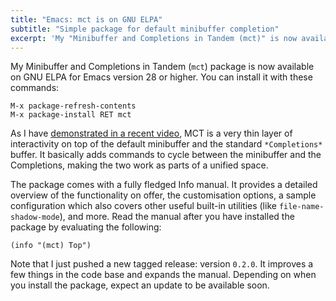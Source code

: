 ```yaml
---
title: "Emacs: mct is on GNU ELPA"
subtitle: "Simple package for default minibuffer completion"
excerpt: 'My "Minibuffer and Completions in Tandem (mct)" is now available on GNU ELPA for Emacs 28 or higher.'
---
```


My Minibuffer and Completions in Tandem (`mct`) package is now available
on GNU ELPA for Emacs version 28 or higher.  You can install it with
these commands:

```
M-x package-refresh-contents
M-x package-install RET mct
```

As I have [demonstrated in a recent
video](https://protesilaos.com/codelog/2021-10-22-emacs-mct-demo/), MCT
is a very thin layer of interactivity on top of the default minibuffer
and the standard `*Completions*` buffer.  It basically adds commands to
cycle between the minibuffer and the Completions, making the two work as
parts of a unified space.

The package comes with a fully fledged Info manual.  It provides a
detailed overview of the functionality on offer, the customisation
options, a sample configuration which also covers other useful built-in
utilities (like `file-name-shadow-mode`), and more.  Read the manual
after you have installed the package by evaluating the following:

```
(info "(mct) Top")
```

Note that I just pushed a new tagged release: version `0.2.0`.  It
improves a few things in the code base and expands the manual.
Depending on when you install the package, expect an update to be
available soon.
